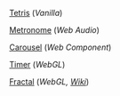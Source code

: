 [Tetris](https://xuu.github.io/subtle/tetris.html)  (*Vanilla*)

[Metronome](https://xuu.github.io/subtle/metronome.html)  (*Web Audio*)

[Carousel](https://xuu.github.io/subtle/carousel.html)  (*Web Component*)

[Timer](https://xuu.github.io/subtle/timer.html)  (*WebGL*)

[Fractal](https://xuu.github.io/subtle/fractal.html)  (*WebGL, [Wiki](https://en.wikipedia.org/wiki/Julia_set)*)
